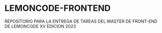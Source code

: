 # LEMONCODE-FRONTEND

REPOSITORIO PARA LA ENTREGA DE TAREAS DEL MASTER DE FRONT-END DE LEMONCODE XV EDICION 2023
